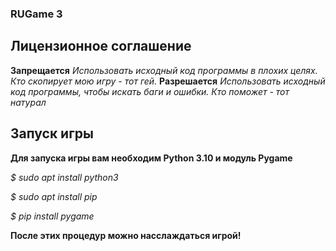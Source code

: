 ### RUGame 3
## Лицензионное соглашение
**Запрещается**
*Использовать исходный код программы в плохих целях. Кто скопирует мою игру - тот гей.*
**Разрешается**
*Использовать исходный код программы, чтобы искать баги и ошибки. Кто поможет - тот натурал*

## Запуск игры
**Для запуска игры вам необходим Python 3.10 и модуль Pygame**

*$ sudo apt install python3*

*$ sudo apt install pip*

*$ pip install pygame*

**После этих процедур можно насслаждаться игрой!**
